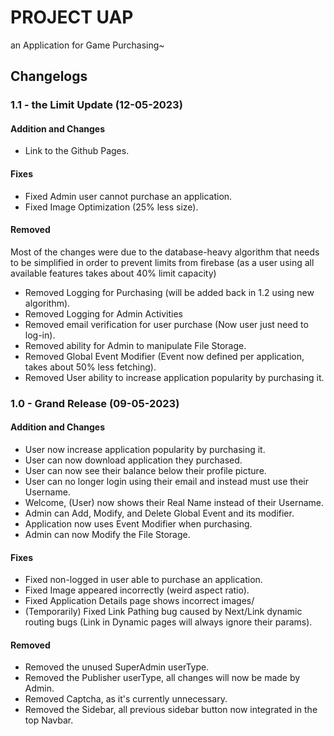 # PROJECT UAP

an Application for Game Purchasing~

## Changelogs

### 1.1 - the Limit Update (12-05-2023)

#### Addition and Changes
  
- Link to the Github Pages.

#### Fixes

- Fixed Admin user cannot purchase an application.
- Fixed Image Optimization (25% less size).

#### Removed

Most of the changes were due to the database-heavy algorithm that needs to be simplified in order to prevent limits from firebase (as a user using all available features takes about 40% limit capacity)

- Removed Logging for Purchasing (will be added back in 1.2 using new algorithm).
- Removed Logging for Admin Activities
- Removed email verification for user purchase (Now user just need to log-in).
- Removed ability for Admin to manipulate File Storage.
- Removed Global Event Modifier (Event now defined per application, takes about 50% less fetching).
- Removed User ability to increase application popularity by purchasing it.

### 1.0 - Grand Release (09-05-2023)

#### Addition and Changes

- User now increase application popularity by purchasing it.
- User can now download application they purchased.
- User can now see their balance below their profile picture.
- User can no longer login using their email and instead must use their Username.
- Welcome, (User) now shows their Real Name instead of their Username.
- Admin can Add, Modify, and Delete Global Event and its modifier.
- Application now uses Event Modifier when purchasing.
- Admin can now Modify the File Storage.

#### Fixes

- Fixed non-logged in user able to purchase an application.
- Fixed Image appeared incorrectly (weird aspect ratio).
- Fixed Application Details page shows incorrect images/
- (Temporarily) Fixed Link Pathing bug caused by Next/Link dynamic routing bugs (Link in Dynamic pages will always ignore their params).

#### Removed

- Removed the unused SuperAdmin userType.
- Removed the Publisher userType, all changes will now be made by Admin.
- Removed Captcha, as it's currently unnecessary.
- Removed the Sidebar, all previous sidebar button now integrated in the top Navbar.
